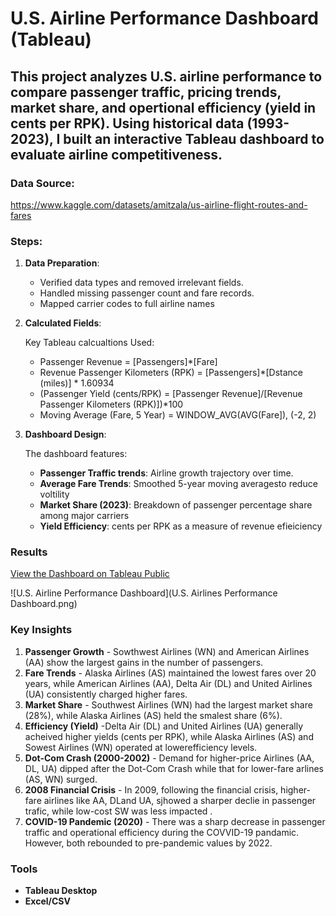 # U.S. Airline Performance Dashboard (Tableau)

This project analyzes U.S. airline performance to compare passenger traffic, pricing trends, market share, and opertional efficiency (yield in cents per RPK). Using historical data (1993-2023), I built an interactive Tableau dashboard to evaluate airline competitiveness.
---

### Data Source:   
https://www.kaggle.com/datasets/amitzala/us-airline-flight-routes-and-fares

### Steps:

1.  **Data Preparation**:
    * Verified data types and removed irrelevant fields.
    * Handled missing passenger count and fare records. 
    * Mapped carrier codes to full airline names

2.  **Calculated Fields**:
   
      Key Tableau calcualtions Used: 
     * Passenger Revenue = [Passengers]*[Fare]
     * Revenue Passenger Kilometers (RPK) = [Passengers]*[Dstance (miles)] * 1.60934
     * (Passenger Yield (cents/RPK) =  [Passenger Revenue]/[Revenue Passenger Kilometers (RPK)])*100
     * Moving Average (Fare, 5 Year) = WINDOW_AVG(AVG(Fare]), (-2, 2)  
         
3.  **Dashboard Design**:
    
      The dashboard features:
      * **Passenger Traffic trends**: Airline growth trajectory over time.
      * **Average Fare Trends**: Smoothed 5-year moving averagesto reduce voltility
      * **Market Share (2023)**: Breakdown of passenger percentage share among major carriers
      * **Yield Efficiency**: cents per RPK as a measure of revenue efieiciency
           
### Results
 [View the Dashboard on Tableau Public](https://public.tableau.com/app/profile/priyankaa.nigam/viz/USAirlines_17613434843190/Dashboard1)


![U.S. Airline Performance Dashboard](U.S. Airlines Performance Dashboard.png)


### Key Insights

1. **Passenger Growth** - Sowthwest Airlines (WN) and American Airlines (AA) show the largest gains in the number of passengers.
2. **Fare Trends** - Alaska Airlines (AS) maintained the lowest fares over 20 years, while American Airlines (AA), Delta Air (DL) and United Airlines (UA) consistently charged higher fares.
3. **Market Share** - Southwest Airlines (WN) had the largest market share (28%), while Alaska Airlines (AS) held the smalest share (6%). 
4. **Efficiency (Yield)** -Delta Air (DL) and United Airlines (UA) generally acheived higher yields (cents per RPK), while Alaska Airlines (AS) and Sowest Airlines (WN) operated at lowerefficiency levels.
5. **Dot-Com Crash (2000-2002)** - Demand for higher-price Airlines (AA, DL, UA) dipped after the Dot-Com Crash while that for lower-fare arlines (AS, WN) surged.
6. **2008 Financial Crisis** - In 2009, following the financial crisis, higher-fare airlines like AA, DLand UA, sjhowed a sharper declie in passenger trafic, while low-cost SW was less impacted .
7. **COVID-19 Pandemic (2020)** - There was a sharp decrease in passenger traffic and operational efficiency during the COVVID-19 pandamic. However, both rebounded to pre-pandemic values by 2022.

### Tools

* **Tableau Desktop**
* **Excel/CSV**
